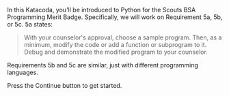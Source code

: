 In this Katacoda, you'll be introduced to Python for the Scouts BSA Programming Merit Badge.  Specifically, we will work on Requirement 5a, 5b, or 5c.  5a states:
>With your counselor's approval, choose a sample program.  Then, as a minimum, modify the code or add a function or subprogram to it.  Debug and demonstrate the modified program to your counselor.

Requirements 5b and 5c are similar, just with different programming languages.

Press the Continue button to get started.